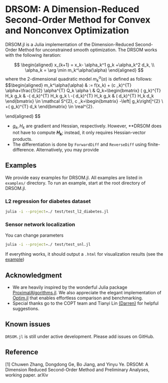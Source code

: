 # DRSOM: A Dimension-Reduced Second-Order Method for Convex and Nonconvex Optimization

DRSOM.jl is a Julia implementation of the Dimension-Reduced Second-Order Method for unconstrained smooth optimization. The DRSOM works with the following iteration:

$$
\begin{aligned}
        x_{k+1}     = x_k- \alpha_k^1 g_k +\alpha_k^2 d_k, \\
        \alpha_k  = \arg \min m_k^\alpha(\alpha)
\end{aligned}
$$
where the 2-dimensional quadratic model $m_k^\alpha(\alpha)$ is defined as follows:
$$\begin{aligned}
        m_k^\alpha(\alpha) & := f(x_k) + (c _k)^{T} \alpha+\frac{1}{2} \alpha^{T} Q_k \alpha         \\
                           & Q_k=\begin{bmatrix}
                                     ( g_k)^{T} H_k g_k  & -( d_k)^{T} H_k g_k \\
                                     -( d_k)^{T} H_k g_k & ( d_k)^{T} H_k d_k
                                 \end{bmatrix} \in \mathcal S^{2}, c _k=\begin{bmatrix}
                                                                            -\left\| g_k\right\|^{2} \\
                                                                            +( g_k)^{T} d_k
                                                                        \end{bmatrix} \in \real^{2}.
    
\end{aligned}
$$

- $g_k, H_k$ are gradient and Hessian, respectively. However, **DRSOM does not have to compute **$H_k$**; instead, it only requires Hessian-vector products.
- The differentiation is done by `ForwardDiff` and `ReverseDiff` using finite-difference. Alternatively, you may provide 

## Examples
We provide easy examples for DRSOM.jl. All examples are listed in `examples/` directory. To run an example, start at the root directory of DRSOM.jl.

### L2 regression for diabetes dataset

```bash
julia -i --project=./ test/test_l2_diabetes.jl
```

### Sensor network localization

You can change parameters
```bash
julia -i --project=./ test/test_snl.jl
```


If everything works, it should output a `.html` for visualization results (see the [example](example/snl.default.html))

## Acknowledgment
- We are heavily inspired by the wonderful Julia package [ProximalAlgorithms.jl](https://github.com/JuliaFirstOrder/ProximalAlgorithms.jl).  We also appreciate the elegant implementation of [Optim.jl](https://github.com/JuliaNLSolvers/Optim.jl/) that enables effortless comparison and benchmarking.
- Special thanks go to the COPT team and Tianyi Lin [(Darren)](https://tydlin.github.io/) for helpful suggestions.

## Known issues
`DRSOM.jl` is still under active development. Please add issues on GitHub.
## Reference
[1] Chuwen Zhang, Dongdong Ge, Bo Jiang, and Yinyu Ye. DRSOM: A Dimension Reduced Second-Order Method and Preliminary Analyses, working paper. arXiv